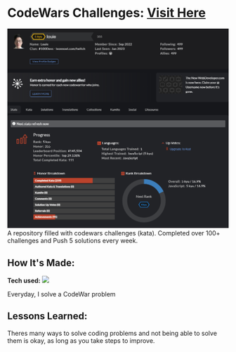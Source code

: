 # CodeWars Challenges: <a target="_blank" href="https://www.codewars.com/users/Iouie" >Visit Here</a> 

![alt tag](https://github.com/Iouie/CodeWars/blob/main/ss.png)
A repository filled with codewars challenges (kata). Completed over 100+ challenges and Push 5 solutions every week.

## How It's Made:

**Tech used:** <img src="https://img.shields.io/static/v1?label=|&message=JAVASCRIPT&color=3c7f5d&style=plastic&logo=javascript"/>

Everyday, I solve a CodeWar problem


## Lessons Learned:

Theres many ways to solve coding problems and not being able to solve them is okay, as long as you take steps to improve.
